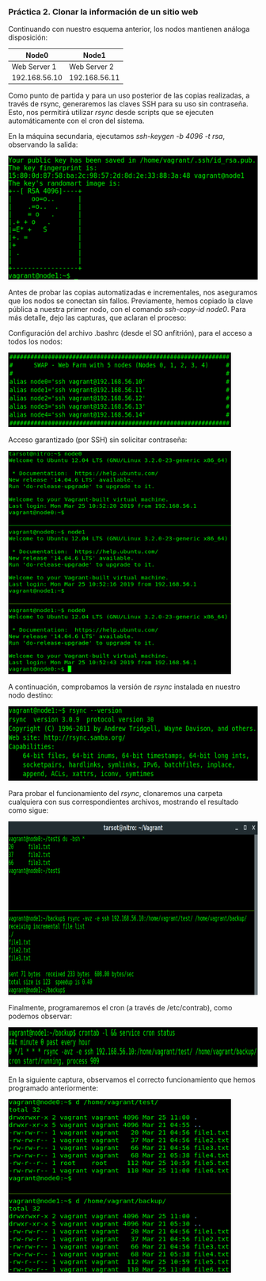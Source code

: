 ### Práctica 2. Clonar la información de un sitio web

Continuando con nuestro esquema anterior, los nodos mantienen análoga disposición:

|   **Node0**   |   **Node1**   |
| ------------- | ------------- |
| Web Server 1  | Web Server 2  | 
| 192.168.56.10 | 192.168.56.11 |

Como punto de partida y para un uso posterior de las copias realizadas, a través de rsync, generaremos las claves SSH para su uso sin contraseña. Esto, nos permitirá utilizar *rsync* desde scripts que se ejecuten automáticamente con el cron del sistema.

En la máquina secundaria, ejecutamos *ssh-keygen -b 4096 -t rsa*, observando la salida:

<img src="./images/node1_publickey.png" alt="Node1 Publickey" width="550" height="250"/>

Antes de probar las copias automatizadas e incrementales, nos aseguramos que los nodos se conectan sin fallos. Previamente, hemos copiado la clave pública a nuestra primer nodo, con el comando *ssh-copy-id node0*. Para más detalle, dejo las capturas, que aclaran el proceso:

Configuración del archivo .bashrc (desde el SO anfitrión), para el acceso a todos los nodos:

<img src="./images/alias_ssh.png" alt="ssh alias" width="450" height="150"/>

Acceso garantizado (por SSH) sin solicitar contraseña:

<img src="./images/ssh_without_pass.png" alt="ssh without pass" width="450" height="450"/>

A continuación, comprobamos la versión de *rsync* instalada en nuestro nodo destino:

<img src="./images/rsync_version.png" alt="rsync version" width="550" height="150"/>

Para probar el funcionamiento del *rsync*, clonaremos una carpeta cualquiera con sus correspondientes archivos, mostrando el resultado como sigue:

<img src="./images/rsync_test.png" alt="rsync test" width="750" height="350"/>

Finalmente, programaremos el cron (a través de /etc/contrab), como podemos observar:

<img src="./images/cron_eveyhour.png" alt="cron everyhour" width="750" height="80"/>

En la siguiente captura, observamos el correcto funcionamiento que hemos programado anteriormente:

<img src="./images/cron_ok.png" alt="cron ok" width="450" height="350"/>
